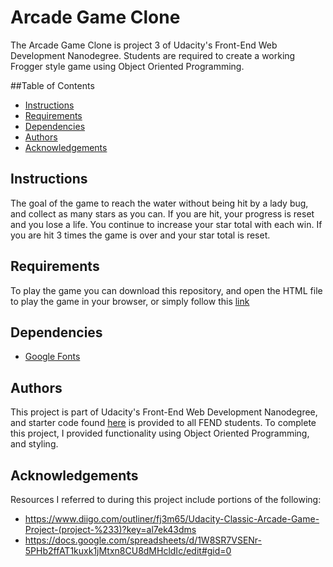 # Arcade Game Clone

The Arcade Game Clone is project 3 of Udacity's Front-End Web Development Nanodegree. Students are required to create a working Frogger style game using Object Oriented Programming.

##Table of Contents

* [Instructions](#instructions)
* [Requirements](#requirements)
* [Dependencies](#dependencies)
* [Authors](#authors)
* [Acknowledgements](#acknowledgements)

## Instructions

The goal of the game to reach the water without being hit by a lady bug, and collect as many stars as you can. If you are hit, your progress is reset and you lose a life. You continue to increase your star total with each win. If you are hit 3 times the game is over and your star total is reset.

## Requirements

To play the game you can download this repository, and open the HTML file to play the game in your browser, or simply follow this [link](https://maebee23.github.io/arcade-game-clone/)

## Dependencies

* [Google Fonts](https://fonts.google.com/)

## Authors

This project is part of Udacity's Front-End Web Development Nanodegree, and starter code found [here](https://github.com/udacity/frontend-nanodegree-arcade-game) is provided to all FEND students. To complete this project, I provided functionality using Object Oriented Programming, and styling.

## Acknowledgements

Resources I referred to during this project include portions of the following:

* https://www.diigo.com/outliner/fj3m65/Udacity-Classic-Arcade-Game-Project-(project-%233)?key=al7ek43dms
* https://docs.google.com/spreadsheets/d/1W8SR7VSENr-5PHb2ffAT1kuxk1jMtxn8CU8dMHcldIc/edit#gid=0
